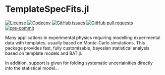# TemplateSpecFits.jl

[![License](http://img.shields.io/badge/license-MIT-brightgreen.svg?style=flat)](LICENSE.md)
[![Codecov](https://img.shields.io/codecov/c/github/tdixon97/TemplateSpecFits.jl?logo=codecov)](https://app.codecov.io/gh/legend-exp/TemplateSpecFits.jl)
[![GitHub issues](https://img.shields.io/github/issues/tdixon97/TemplateSpecFits.jl?logo=github)](https://github.com/tdixon97/TemplateSpecFits.jl/issues)
[![GitHub pull requests](https://img.shields.io/github/issues-pr/tdixon97/TemplateSpecFits.jl?logo=github)](https://github.com/tdixon97/TemplateSpecFits.jl/pulls)
[![pre-commit](https://img.shields.io/badge/pre--commit-enabled-brightgreen?logo=pre-commit)](https://github.com/pre-commit/pre-commit)


Many applications in experimental physics requiring modelling experimental data with templates, usually based on Monte-Carlo simulations.
This package provides fast, fully customisable, bayesian statistical analysis based on template models and BAT.jl.

In addition, support is given for folding systematic uncertainities directly into the statistical model...
